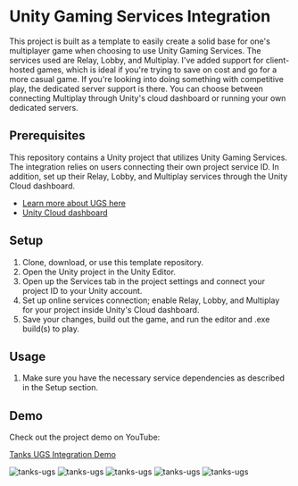 # Unity Gaming Services Integration

This project is built as a template to easily create a solid base for one's multiplayer game when choosing to use Unity Gaming Services. The services used are Relay, Lobby, and Multiplay. I've added support for client-hosted games, which is ideal if you're trying to save on cost and go for a more casual game. If you're looking into doing something with competitive play, the dedicated server support is there. You can choose between connecting Multiplay through Unity's cloud dashboard or running your own dedicated servers.

## Prerequisites

This repository contains a Unity project that utilizes Unity Gaming Services. The integration relies on users connecting their own project service ID. In addition, set up their Relay, Lobby, and Multiplay services through the Unity Cloud dashboard.

- [Learn more about UGS here](https://unity.com/solutions/gaming-services)  
- [Unity Cloud dashboard](https://cloud.unity.com/home)

## Setup

1. Clone, download, or use this template repository.
2. Open the Unity project in the Unity Editor.
3. Open up the Services tab in the project settings and connect your project ID to your Unity account.
4. Set up online services connection; enable Relay, Lobby, and Multiplay for your project inside Unity's Cloud dashboard.
5. Save your changes, build out the game, and run the editor and .exe build(s) to play.

## Usage

1. Make sure you have the necessary service dependencies as described in the Setup section.

## Demo

Check out the project demo on YouTube:

[Tanks UGS Integration Demo](https://www.youtube.com/watch?v=ybp2_9mRx_w)

![tanks-ugs](https://media.giphy.com/media/8wwUSHG4pfQbkjgGMs/giphy.gif)
![tanks-ugs](https://media.giphy.com/media/4yOecR8qxZ671L2sKM/giphy.gif)
![tanks-ugs](https://media.giphy.com/media/rC4ICgVgZBzU9fFavj/giphy.gif)
![tanks-ugs](https://media.giphy.com/media/Oi3I5f05Cw4LZBBja0/giphy.gif)
![tanks-ugs](https://media.giphy.com/media/ScSiDixos0HtqEQEPc/giphy.gif)
